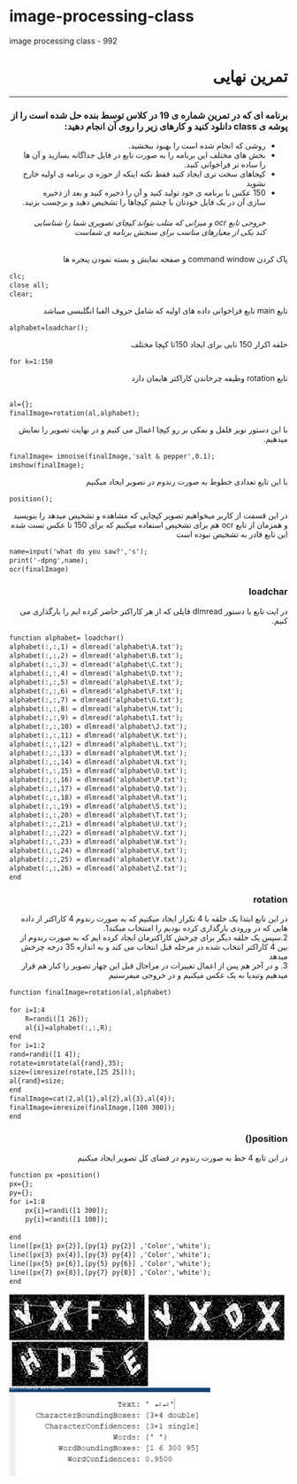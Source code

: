 # image-processing-class
image processing class - 992





<div dir="rtl">
 
 <h1> تمرین نهایی</h1>
 <hr>
 
 <h3> برنامه ای که در تمرین شماره ی 19 در کلاس توسط بنده حل شده است را از پوشه ی class دانلود کنید و کارهای زیر را روی آن انجام دهید:</h3>  
<ul>
 <li> روشی که انجام شده است را بهبود ببخشید.</li>
 <li>بخش های مختلف این برنامه را به صورت تابع در فایل جداگانه بسازید و آن ها را ساده تر فراخوانی کنید.
</li>
 <li>کپجاهای سخت تری ایجاد کنید فقط نکته اینکه از حوزه ی برنامه ی اولیه خارج نشوید
</li>
 <li>
  150 عکس با برنامه ی خود تولید کنید و آن را ذخیره کنید و بعد از ذخیره سازی آن در یک فایل خودتان با چشم کپچاها را تشخیص دهید و برچسب بزنید.
  </li>
 <h6>خروجی تابع ocr   و میزانی که متلب بتواند کپچای تصویری شما را شناسایی کند یکی از معیارهای مناسب برای سنجش برنامه ی شماست</h6>

</ul>
</div>

<div dir="rtl">
 پاک کردن command window و صفحه نمایش و بسته نمودن پنجره ها
 </div>
 
````
clc;
close all;
clear;
````
 <div dir="rtl">
تابع main
تابع فراخوانی داده های اولیه که شامل حروف الفبا انگلبسی میباشد
</div>

 ````
alphabet=loadchar();

````
 <div dir="rtl">
حلقه اکرار 150 تایی برای ایجاد 150تا کپچا مختلف 
</div>
 
 ````
for k=1:150
````
<div dir="rtl">
تابع rotation  وظیفه چرخاندن کاراکتر هایمان دارد
 </div>
 
 ````
 
al={};
finalImage=rotation(al,alphabet);

````
<div dir="rtl">
 با این دستور نویز فلفل و نمکی بر رو کپچا اعمال می کنیم و در نهایت تصویر را نمایش میدهیم. 
 </div>

````
finalImage= imnoise(finalImage,'salt & pepper',0.1);
imshow(finalImage);

````
<div dir="rtl">
با این تابع تعدادی خطوط به صورت رندوم در تصویر ایجاد میکنیم
 </div>

````
position();
````
<div dir="rtl">
در این قسمت از کاربر میخواهیم تصویر کپچایی که مشاهده و تشخیص میدهد را بنویسید و همزمان از تابع ocr  هم برای تشخیص استفاده میکنیم که برای 150 تا عکس تست شده این تابع قادر به تشخیص نبوده است
 </div>

````
name=input('what do you saw?','s');
print('-dpng',name);
ocr(finalImage)

````

<div dir="rtl">
 <h3> loadchar</h3>
در ایت تابع با دستور dlmread  فایلی که از هر کاراکتر حاضر کرده ایم را بارگذاری می کنیم.
</div>

````
function alphabet= loadchar()
alphabet(:,:,1) = dlmread('alphabet\A.txt');
alphabet(:,:,2) = dlmread('alphabet\B.txt');
alphabet(:,:,3) = dlmread('alphabet\C.txt');
alphabet(:,:,4) = dlmread('alphabet\D.txt');
alphabet(:,:,5) = dlmread('alphabet\E.txt');
alphabet(:,:,6) = dlmread('alphabet\F.txt');
alphabet(:,:,7) = dlmread('alphabet\G.txt');
alphabet(:,:,8) = dlmread('alphabet\H.txt');
alphabet(:,:,9) = dlmread('alphabet\I.txt');
alphabet(:,:,10) = dlmread('alphabet\J.txt');
alphabet(:,:,11) = dlmread('alphabet\K.txt');
alphabet(:,:,12) = dlmread('alphabet\L.txt');
alphabet(:,:,13) = dlmread('alphabet\M.txt');
alphabet(:,:,14) = dlmread('alphabet\N.txt');
alphabet(:,:,15) = dlmread('alphabet\O.txt');
alphabet(:,:,16) = dlmread('alphabet\P.txt');
alphabet(:,:,17) = dlmread('alphabet\Q.txt');
alphabet(:,:,18) = dlmread('alphabet\R.txt');
alphabet(:,:,19) = dlmread('alphabet\S.txt');
alphabet(:,:,20) = dlmread('alphabet\T.txt');
alphabet(:,:,21) = dlmread('alphabet\U.txt');
alphabet(:,:,22) = dlmread('alphabet\V.txt');
alphabet(:,:,23) = dlmread('alphabet\W.txt');
alphabet(:,:,24) = dlmread('alphabet\X.txt');
alphabet(:,:,25) = dlmread('alphabet\Y.txt');
alphabet(:,:,26) = dlmread('alphabet\Z.txt');
end

````

<div dir="rtl">
 <h3> rotation</h3>
 در این تابع ابتدا یک حلقه با 4 تکرار ایجاد میکنیم که به صورت رندوم 4 کاراکتر از داده هایی که در ورودی بارگذاری  کرده بودیم را امنتخاب میکند1.</br>
  2.سپس یک حلقه دیگر برای چرخش کاراکترمان ایجاد کرده ایم که به صورت رندوم از بین 4 کاراکتر انتخاب شده در مرحله قبل انتخاب می کند و به اندازه 35 درجه چرخش  میدهد</br>
  3. و در آخر هم پس از اعمال تغییرات در مراحال قبل این چهار تصویر را کنار هم قرار میدهیم وتبدیا به یک عکس میکنیم و در خروجی میفرستیم
 </div>

````
function finalImage=rotation(al,alphabet)

for i=1:4
    R=randi([1 26]);
    al{i}=alphabet(:,:,R);
end
for i=1:2
rand=randi([1 4]);
rotate=imrotate(al{rand},35);
size=(imresize(rotate,[25 25]));
al{rand}=size;
end 
finalImage=cat(2,al{1},al{2},al{3},al{4});
finalImage=imresize(finalImage,[100 300]);
end
````


<div dir="rtl">
 <h3> position()</h3>
 
در این تابع 4 خط  به صورت رندوم در فضای کل تصویر ایجاد میکنیم  </div>

````
function px =position()
px={};
py={};
for i=1:8
    px{i}=randi([1 300]);
    py{i}=randi([1 100]);
    
end 
line([px{1} px{2}],[py{1} py{2}] ,'Color','white');
line([px{3} px{4}],[py{3} py{4}] ,'Color','white');
line([px{5} px{6}],[py{5} py{6}] ,'Color','white');
line([px{7} px{8}],[py{7} py{8}] ,'Color','white');
end

````


![alt text](https://github.com/semnan-university-ai/image-processing-class/blob/main/final%20project/faeze75/captha/vxfv.jpg)
![alt text](https://github.com/semnan-university-ai/image-processing-class/blob/main/final%20project/faeze75/captha/vxdx.jpg)
![alt text](https://github.com/semnan-university-ai/image-processing-class/blob/main/final%20project/faeze75/captha/hdse.jpg) 
![alt text](https://github.com/semnan-university-ai/image-processing-class/blob/main/final%20project/faeze75/ocr.png.jpg)


</div>
